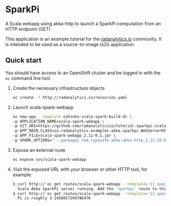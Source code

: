 # SparkPi
A Scala webapp using akka-http to launch a SparkPi computation from an HTTP endpoint (GET)

This application is an example tutorial for the [radanalytics.io](http://radanalytics.io) community. 
It is intended to be used as a source-to-image (s2i) application.

## Quick start

You should have access to an OpenShift cluster and be logged in with the
`oc` command line tool.

1. Create the necessary infrastructure objects
   ```bash
   oc create -f http://radanalytics.io/resources.yaml
   ```

1. Launch scala-spark-webapp
   ```bash
   oc new-app --template oshinko-scala-spark-build-dc \
   -p APPLICATION_NAME=scala-spark-webapp \
   -p GIT_URI=https://github.com/radanalyticsio/tutorial-sparkpi-scala-akka \
   -p APP_MAIN_CLASS=io.radanalytics.examples.akka.sparkpi.WebServerHttpApp \
   -p APP_FILE=scala-spark-webapp_2.11-0.1.jar \
   -p SPARK_OPTIONS=" --packages com.typesafe.akka:akka-http_2.11:10.0.9,com.typesafe.akka:akka-http-xml_2.11:10.0.9,com.typesafe.akka:akka-stream_2.11:2.5.3 --conf spark.jars.ivy=/tmp/.ivy2 "
   ```

1. Expose an external route
   ```bash
   oc expose svc/scala-spark-webapp
   ```

1. Visit the exposed URL with your browser or other HTTP tool, for example:
   ```bash
   $ curl http://`oc get routes/scala-spark-webapp --template='{{.spec.host}}'`
     Scala Akka SparkPi server running. Add the 'sparkpi' route to this URL to invoke the app.
   $ curl http://`oc get routes/scala-spark-webapp --template='{{.spec.host}}'`/sparkpi
     Pi is roughly 3.1458957294786476  
   ```
